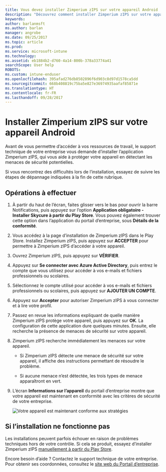 ```yaml
---
title: Vous devez installer Zimperium zIPS sur votre appareil Android | Microsoft Docs
description: "Découvrez comment installer Zimperium zIPS sur votre appareil Android."
keywords: 
author: barlanmsft
ms.author: barlan
manager: angrobe
ms.date: 09/25/2017
ms.topic: article
ms.prod: 
ms.service: microsoft-intune
ms.technology: 
ms.assetid: eb1884b2-d760-4a14-800b-378a33774a41
searchScope: User help
ROBOTS: 
ms.custom: intune-enduser
ms.openlocfilehash: 395afad276db8502896f6d903c8d97d1578ca5dd
ms.sourcegitcommit: 668b408819c75ba5e827e36974935aafaf85871e
ms.translationtype: HT
ms.contentlocale: fr-FR
ms.lasthandoff: 09/28/2017
---
```

# <a name="install-zimperium-zips-on-your-android-device"></a>Installer Zimperium zIPS sur votre appareil Android

Avant de vous permettre d’accéder à vos ressources de travail, le support technique de votre entreprise vous demande d’installer l’application Zimperium zIPS, qui vous aide à protéger votre appareil en détectant les menaces de sécurité potentielles.

Si vous rencontrez des difficultés lors de l’installation, essayez de suivre les étapes de dépannage indiquées à la fin de cette rubrique.

## <a name="what-you-need-to-do"></a>Opérations à effectuer

1. À partir du haut de l’écran, faites glisser vers le bas pour ouvrir la barre Notifications, puis appuyez sur l’option **Application obligatoire - Installer Skycure à partir du Play Store**. Vous pouvez également trouver cette option dans l’application du portail d’entreprise, sous __Détails de la conformité__.

2. Vous accédez à la page d’installation de Zimperium zIPS dans le Play Store. Installez Zimperium zIPS, puis appuyez sur **ACCEPTER** pour permettre à Zimperium zIPS d’accéder à votre appareil.

3. Ouvrez Zimperium zIPS, puis appuyez sur **VÉRIFIER**.

4. Appuyez sur **Se connecter avec Azure Active Directory**, puis entrez le compte que vous utilisez pour accéder à vos e-mails et fichiers professionnels ou scolaires.

5. Sélectionnez le compte utilisé pour accéder à vos e-mails et fichiers professionnels ou scolaires, puis appuyez sur **AJOUTER UN COMPTE**.

6. Appuyez sur **Accepter** pour autoriser Zimperium zIPS à vous connecter et à lire votre profil.

7. Passez en revue les informations expliquant de quelle manière Zimperium zIPS protège votre appareil, puis appuyez sur **OK**. La configuration de cette application dure quelques minutes. Ensuite, elle recherche la présence de menaces de sécurité sur votre appareil.

8. Zimperium zIPS recherche immédiatement les menaces sur votre appareil.

   * Si Zimperium zIPS détecte une menace de sécurité sur votre appareil, il affiche des instructions permettant de résoudre le problème.

   * Si aucune menace n’est détectée, les trois types de menace apparaîtront en vert.

11. L’écran **Informations sur l’appareil** du portail d’entreprise montre que votre appareil est maintenant en conformité avec les critères de sécurité de votre entreprise.

    ![Votre appareil est maintenant conforme aux stratégies](./media/mtd-device-now-compliant-android.png)

## <a name="if-the-installation-doesnt-work"></a>Si l’installation ne fonctionne pas

Les installations peuvent parfois échouer en raison de problèmes techniques hors de votre contrôle. Si cela se produit, essayez d’installer Zimperium zIPS [manuellement à partir du Play Store](https://play.google.com/store/apps/details?id=com.zimperium.zips).

Encore besoin d’aide ? Contactez le support technique de votre entreprise. Pour obtenir ses coordonnées, consultez le [site web du Portail d’entreprise](https://portal.manage.microsoft.com).
